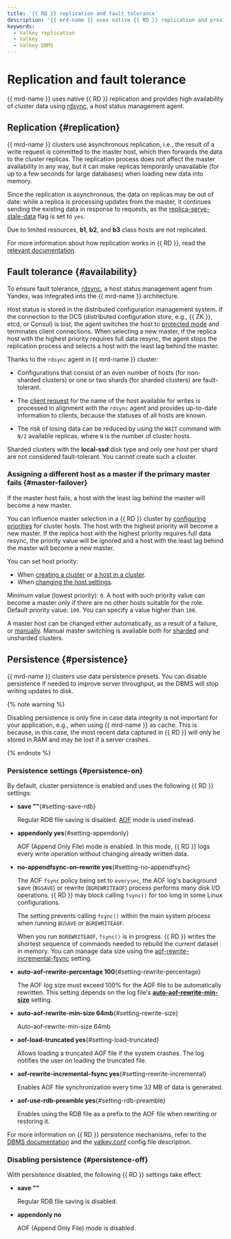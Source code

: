 ```yaml
---
title: '{{ RD }} replication and fault tolerance'
description: '{{ mrd-name }} uses native {{ RD }} replication and provides high availability of cluster data using {{ RD }} Sentinel.'
keywords:
  - Valkey replication
  - Valkey
  - Valkey DBMS
---
```


# Replication and fault tolerance

{{ mrd-name }} uses native {{ RD }} replication and provides high availability of cluster data using [rdsync](https://github.com/yandex/rdsync), a host status management agent.

## Replication {#replication}

{{ mrd-name }} clusters use asynchronous replication, i.e., the result of a write request is committed to the master host, which then forwards the data to the cluster replicas. The replication process does not affect the master availability in any way, but it can make replicas temporarily unavailable (for up to a few seconds for large databases) when loading new data into memory.

Since the replication is asynchronous, the data on replicas may be out of date: while a replica is processing updates from the master, it continues sending the existing data in response to requests, as the [replica-serve-stale-data](https://github.com/valkey-io/valkey/blob/unstable/valkey.conf) flag is set to `yes`.


Due to limited resources, **b1**, **b2**, and **b3** class hosts are not replicated.



For more information about how replication works in {{ RD }}, read the [relevant documentation](https://valkey.io/topics/replication/).

## Fault tolerance {#availability}

To ensure fault tolerance, [rdsync](https://github.com/yandex/rdsync), a host status management agent from Yandex, was integrated into the {{ mrd-name }} architecture.

Host status is stored in the distributed configuration management system. If the connection to the DCS (distributed configuration store, e.g., {{ ZK }}, etcd, or Consul) is lost, the agent switches the host to [protected mode](https://valkey.io/topics/security/#protected-mode) and terminates client connections. When selecting a new master, if the replica host with the highest priority requires full data resync, the agent stops the replication process and selects a host with the least lag behind the master.

Thanks to the `rdsync` agent in {{ mrd-name }} cluster:

* Configurations that consist of an even number of hosts (for non-sharded clusters) or one or two shards (for sharded clusters) are fault-tolerant.

* The [client request](https://valkey.io/topics/sentinel-clients/) for the name of the host available for writes is processed in alignment with the `rdsync` agent and provides up-to-date information to clients, because the statuses of all hosts are known.

* The risk of losing data can be reduced by using the `WAIT` command with `N/2` available replicas, where `N` is the number of cluster hosts.

Sharded clusters with the **local-ssd** disk type and only one host per shard are not considered fault-tolerant. You cannot create such a cluster.

### Assigning a different host as a master if the primary master fails {#master-failover}

If the master host fails, a host with the least lag behind the master will become a new master.

You can influence master selection in a {{ RD }} cluster by [configuring priorities](../operations/hosts.md#update) for cluster hosts. The host with the highest priority will become a new master. If the replica host with the highest priority requires full data resync, the priority value will be ignored and a host with the least lag behind the master will become a new master.

You can set host priority:

* When [creating a cluster](../operations/cluster-create.md) or [a host in a cluster](../operations/hosts.md#add).
* When [changing the host settings](../operations/hosts.md#update).

Minimum value (lowest priority): `0`. A host with such priority value can become a master only if there are no other hosts suitable for the role. Default priority value: `100`. You can specify a value higher than `100`.

A master host can be changed either automatically, as a result of a failure, or [manually](../operations/failover.md). Manual master switching is available both for [sharded](./sharding.md#failover) and unsharded clusters.

## Persistence {#persistence}

{{ mrd-name }} clusters use data persistence presets. You can disable persistence if needed to improve server throughput, as the DBMS will stop writing updates to disk.

{% note warning %}

Disabling persistence is only fine in case data integrity is not important for your application, e.g., when using {{ mrd-name }} as cache. This is because, in this case, the most recent data captured in {{ RD }} will only be stored in RAM and may be lost if a server crashes.

{% endnote %}

### Persistence settings {#persistence-on}

By default, cluster persistence is enabled and uses the following {{ RD }} settings:

* **save ""**{#setting-save-rdb}

  Regular RDB file saving is disabled. [AOF](#setting-appendonly) mode is used instead.

* **appendonly yes**{#setting-appendonly}

  AOF (Append Only File) mode is enabled. In this mode, {{ RD }} logs every write operation without changing already written data.

* **no-appendfsync-on-rewrite yes**{#setting-no-appendfsync}

  The AOF `fsync` policy being set to `everysec`, the AOF log's background save (`BGSAVE`) or rewrite (`BGREWRITEAOF`) process performs many disk I/O operations. {{ RD }} may block calling `fsync()` for too long in some Linux configurations.

  The setting prevents calling `fsync()` within the main system process when running `BGSAVE` or `BGREWRITEAOF`.

  When you run `BGREWRITEAOF`, `fsync()` is in progress. {{ RD }} writes the shortest sequence of commands needed to rebuild the current dataset in memory. You can manage data size using the [aof-rewrite-incremental-fsync](#setting-rewrite-incremental) setting.

* **auto-aof-rewrite-percentage 100**{#setting-rewrite-percentage}

  The AOF log size must exceed 100% for the AOF file to be automatically rewritten. This setting depends on the log file's [**auto-aof-rewrite-min-size**](#setting-rewrite-size) setting.

* **auto-aof-rewrite-min-size 64mb**{#setting-rewrite-size}

  Auto-aof-rewrite-min-size 64mb

* **aof-load-truncated yes**{#setting-load-truncated}

  Allows loading a truncated AOF file if the system crashes. The log notifies the user on loading the truncated file.

* **aof-rewrite-incremental-fsync yes**{#setting-rewrite-incremental}

  Enables AOF file synchronization every time 32 MB of data is generated.

* **aof-use-rdb-preamble yes**{#setting-rdb-preamble}

  Enables using the RDB file as a prefix to the AOF file when rewriting or restoring it.

For more information on {{ RD }} persistence mechanisms, refer to the [DBMS documentation](https://valkey.io/topics/persistence) and the [valkey.conf](https://github.com/valkey-io/valkey/blob/unstable/valkey.conf) config file description.

### Disabling persistence {#persistence-off}

With persistence disabled, the following {{ RD }} settings take effect:

* **save ""**

  Regular RDB file saving is disabled.

* **appendonly no**

  AOF (Append Only File) mode is disabled.
